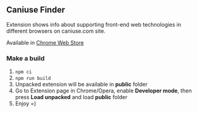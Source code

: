 ## Caniuse Finder

Extension shows info about supporting front-end web technologies in different browsers on caniuse.com site.

Available in [Chrome Web Store](https://chrome.google.com/webstore/detail/caniuse-finder/jccoehhphlegjcjoedjkkdnjgdpmojmk)

### Make a build
1. ```npm ci```
2. ```npm run build```
3. Unpacked extension will be available in **public** folder
4. Go to Extension page in Chrome/Opera, enable **Developer mode**, then press **Load unpacked** and load **public** folder
5. Enjoy =)
